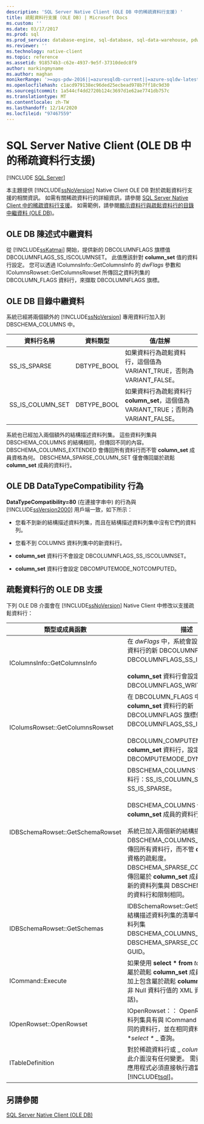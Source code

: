 ```yaml
---
description: 'SQL Server Native Client (OLE DB 中的稀疏資料行支援) '
title: 疏鬆資料行支援 (OLE DB) | Microsoft Docs
ms.custom: ''
ms.date: 03/17/2017
ms.prod: sql
ms.prod_service: database-engine, sql-database, sql-data-warehouse, pdw
ms.reviewer: ''
ms.technology: native-client
ms.topic: reference
ms.assetid: 918574b3-c62e-4937-9e5f-37310dedc8f9
author: markingmyname
ms.author: maghan
monikerRange: '>=aps-pdw-2016||=azuresqldb-current||=azure-sqldw-latest||>=sql-server-2016||>=sql-server-linux-2017||=azuresqldb-mi-current'
ms.openlocfilehash: c1acd979138ec96ded25ecbead978b7ff18c9d30
ms.sourcegitcommit: 1a544cf4dd2720b124c3697d1e62ae7741db757c
ms.translationtype: MT
ms.contentlocale: zh-TW
ms.lasthandoff: 12/14/2020
ms.locfileid: "97467559"
---
```

# <a name="sparse-columns-support-in-sql-server-native-client-ole-db"></a>SQL Server Native Client (OLE DB 中的稀疏資料行支援) 
[!INCLUDE [SQL Server](../../../includes/applies-to-version/sql-asdb-asdbmi-asa-pdw.md)]

  本主題提供 [!INCLUDE[ssNoVersion](../../../includes/ssnoversion-md.md)] Native Client OLE DB 對於疏鬆資料行支援的相關資訊。 如需有關稀疏資料行的詳細資訊，請參閱 [SQL Server Native Client 中的稀疏資料行支援](../../../relational-databases/native-client/features/sparse-columns-support-in-sql-server-native-client.md)。 如需範例，請參閱[顯示資料行與疏鬆資料行的目錄中繼資料 &#40;OLE DB&#41;](../../../relational-databases/native-client-ole-db-how-to/display-column-and-catalog-metadata-for-sparse-columns-ole-db.md)。  
  
## <a name="ole-db-statement-metadata"></a>OLE DB 陳述式中繼資料  
 從 [!INCLUDE[ssKatmai](../../../includes/sskatmai-md.md)] 開始，提供新的 DBCOLUMNFLAGS 旗標值 DBCOLUMNFLAGS_SS_ISCOLUMNSET。 此值應該針對 **column_set** 值的資料行設定。 您可以透過 IColumnsInfo::GetColumnsInfo 的 *dwFlags* 參數和 IColumnsRowset::GetColumnsRowset 所傳回之資料列集的 DBCOLUMN_FLAGS 資料行，來擷取 DBCOLUMNFLAGS 旗標。  
  
## <a name="ole-db-catalog-metadata"></a>OLE DB 目錄中繼資料  
 系統已經將兩個額外的 [!INCLUDE[ssNoVersion](../../../includes/ssnoversion-md.md)] 專用資料行加入到 DBSCHEMA_COLUMNS 中。  
  
|資料行名稱|資料類型|值/註解|  
|-----------------|---------------|---------------------|  
|SS_IS_SPARSE|DBTYPE_BOOL|如果資料行為疏鬆資料行，這個值為 VARIANT_TRUE，否則為 VARIANT_FALSE。|  
|SS_IS_COLUMN_SET|DBTYPE_BOOL|如果資料行為疏鬆資料行 **column_set**，這個值為 VARIANT_TRUE；否則為 VARIANT_FALSE。|  
  
 系統也已經加入兩個額外的結構描述資料列集。 這些資料列集與 DBSCHEMA_COLUMNS 的結構相同，但傳回不同的內容。 DBSCHEMA_COLUMNS_EXTENDED 會傳回所有資料行而不管 **column_set** 成員資格為何。 DBSCHEMA_SPARSE_COLUMN_SET 僅會傳回屬於疏鬆 **column_set** 成員的資料行。  
  
## <a name="ole-db-datatypecompatibility-behavior"></a>OLE DB DataTypeCompatibility 行為  
 **DataTypeCompatibility=80** (在連接字串中) 的行為與 [!INCLUDE[ssVersion2000](../../../includes/ssversion2000-md.md)] 用戶端一致，如下所示：  
  
-   您看不到新的結構描述資料列集，而且在結構描述資料列集中沒有它們的資料列。  
  
-   您看不到 COLUMNS 資料列集中的新資料行。  
  
-   **column_set** 資料行不會設定 DBCOLUMNFLAGS_SS_ISCOLUMNSET。  
  
-   **column_set** 資料行會設定 DBCOMPUTEMODE_NOTCOMPUTED。  
  
## <a name="ole-db-support-for-sparse-columns"></a>疏鬆資料行的 OLE DB 支援  
 下列 OLE DB 介面會在 [!INCLUDE[ssNoVersion](../../../includes/ssnoversion-md.md)] Native Client 中修改以支援疏鬆資料行：  
  
|類型或成員函數|描述|  
|-----------------------------|-----------------|  
|IColumnsInfo::GetColumnsInfo|在 *dwFlags* 中，系統會設定 **column_set** 資料行的新 DBCOLUMNFLAGS 旗標值 DBCOLUMNFLAGS_SS_ISCOLUMNSET。<br /><br /> **column_set** 資料行會設定 DBCOLUMNFLAGS_WRITE。|  
|IColumsRowset::GetColumnsRowset|在 DBCOLUMN_FLAGS 中，系統會設定 **column_set** 資料行的新 DBCOLUMNFLAGS 旗標值 DBCOLUMNFLAGS_SS_ISCOLUMNSET。<br /><br /> DBCOLUMN_COMPUTEMODE 會針對 **column_set** 資料行，設定為 DBCOMPUTEMODE_DYNAMIC。|  
|IDBSchemaRowset::GetSchemaRowset|DBSCHEMA_COLUMNS 會傳回兩個新的資料行：SS_IS_COLUMN_SET 和 SS_IS_SPARSE。<br /><br /> DBSCHEMA_COLUMNS 僅會傳回不屬於 **column_set** 成員的資料行。<br /><br /> 系統已加入兩個新的結構描述資料列集：DBSCHEMA_COLUMNS_EXTENDED 將會傳回所有資料行，而不管 **column_set** 成員資格的疏鬆度。 DBSCHEMA_SPARSE_COLUMN_SET 僅會傳回屬於 **column_set** 成員的資料行。 這些新的資料列集與 DBSCHEMA_COLUMNS 的資料行和限制相同。|  
|IDBSchemaRowset::GetSchemas|IDBSchemaRowset::GetSchemas 在可用結構描述資料列集的清單中，包含用於新資料列集 DBSCHEMA_COLUMNS_EXTENDED 和 DBSCHEMA_SPARSE_COLUMN_SET 的 GUID。|  
|ICommand::Execute|如果使用 **select \* from** *table*，其會傳回不屬於疏鬆 **column_set** 成員的所有資料行，加上包含屬於疏鬆 **column_set** 成員之所有非 Null 資料行值的 XML 資料行 (如果有的話)。|  
|IOpenRowset::OpenRowset|IOpenRowset：： OpenRowset 傳回的資料列集具有與 ICommand：： Execute 相同的資料行，並在相同資料表上使用 **select \** _ 查詢。|  
|ITableDefinition|對於稀疏資料行或 _ *column_set** 資料行，此介面沒有任何變更。 需要修改結構描述的應用程式必須直接執行適當的 [!INCLUDE[tsql](../../../includes/tsql-md.md)]。|  
  
## <a name="see-also"></a>另請參閱  
 [SQL Server Native Client &#40;OLE DB&#41;](../../../relational-databases/native-client/ole-db/sql-server-native-client-ole-db.md)  
  
  

